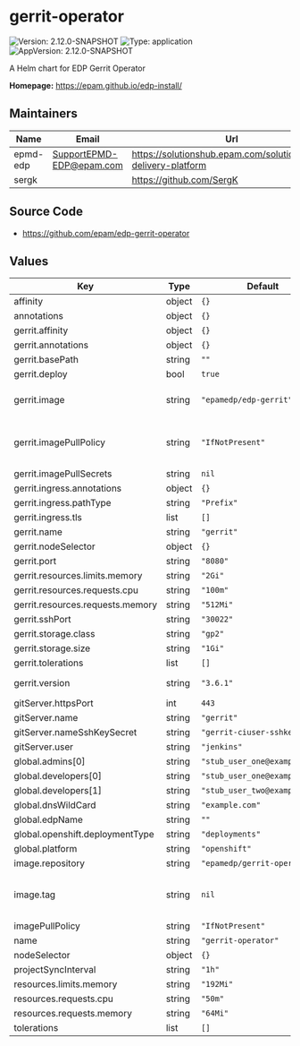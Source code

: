 # gerrit-operator

![Version: 2.12.0-SNAPSHOT](https://img.shields.io/badge/Version-2.12.0--SNAPSHOT-informational?style=flat-square) ![Type: application](https://img.shields.io/badge/Type-application-informational?style=flat-square) ![AppVersion: 2.12.0-SNAPSHOT](https://img.shields.io/badge/AppVersion-2.12.0--SNAPSHOT-informational?style=flat-square)

A Helm chart for EDP Gerrit Operator

**Homepage:** <https://epam.github.io/edp-install/>

## Maintainers

| Name | Email | Url |
| ---- | ------ | --- |
| epmd-edp | <SupportEPMD-EDP@epam.com> | <https://solutionshub.epam.com/solution/epam-delivery-platform> |
| sergk |  | <https://github.com/SergK> |

## Source Code

* <https://github.com/epam/edp-gerrit-operator>

## Values

| Key | Type | Default | Description |
|-----|------|---------|-------------|
| affinity | object | `{}` |  |
| annotations | object | `{}` |  |
| gerrit.affinity | object | `{}` |  |
| gerrit.annotations | object | `{}` |  |
| gerrit.basePath | string | `""` |  |
| gerrit.deploy | bool | `true` |  |
| gerrit.image | string | `"epamedp/edp-gerrit"` | Define gerrit docker image name |
| gerrit.imagePullPolicy | string | `"IfNotPresent"` | If defined, a imagePullPolicy applied for gerrit deployment |
| gerrit.imagePullSecrets | string | `nil` |  |
| gerrit.ingress.annotations | object | `{}` |  |
| gerrit.ingress.pathType | string | `"Prefix"` |  |
| gerrit.ingress.tls | list | `[]` |  |
| gerrit.name | string | `"gerrit"` |  |
| gerrit.nodeSelector | object | `{}` |  |
| gerrit.port | string | `"8080"` |  |
| gerrit.resources.limits.memory | string | `"2Gi"` |  |
| gerrit.resources.requests.cpu | string | `"100m"` |  |
| gerrit.resources.requests.memory | string | `"512Mi"` |  |
| gerrit.sshPort | string | `"30022"` |  |
| gerrit.storage.class | string | `"gp2"` |  |
| gerrit.storage.size | string | `"1Gi"` |  |
| gerrit.tolerations | list | `[]` |  |
| gerrit.version | string | `"3.6.1"` | Define gerrit docker image tag |
| gitServer.httpsPort | int | `443` |  |
| gitServer.name | string | `"gerrit"` |  |
| gitServer.nameSshKeySecret | string | `"gerrit-ciuser-sshkey"` |  |
| gitServer.user | string | `"jenkins"` |  |
| global.admins[0] | string | `"stub_user_one@example.com"` |  |
| global.developers[0] | string | `"stub_user_one@example.com"` |  |
| global.developers[1] | string | `"stub_user_two@example.com"` |  |
| global.dnsWildCard | string | `"example.com"` |  |
| global.edpName | string | `""` |  |
| global.openshift.deploymentType | string | `"deployments"` |  |
| global.platform | string | `"openshift"` |  |
| image.repository | string | `"epamedp/gerrit-operator"` |  |
| image.tag | string | `nil` | if not defined then .Chart.AppVersion is used |
| imagePullPolicy | string | `"IfNotPresent"` |  |
| name | string | `"gerrit-operator"` |  |
| nodeSelector | object | `{}` |  |
| projectSyncInterval | string | `"1h"` |  |
| resources.limits.memory | string | `"192Mi"` |  |
| resources.requests.cpu | string | `"50m"` |  |
| resources.requests.memory | string | `"64Mi"` |  |
| tolerations | list | `[]` |  |

